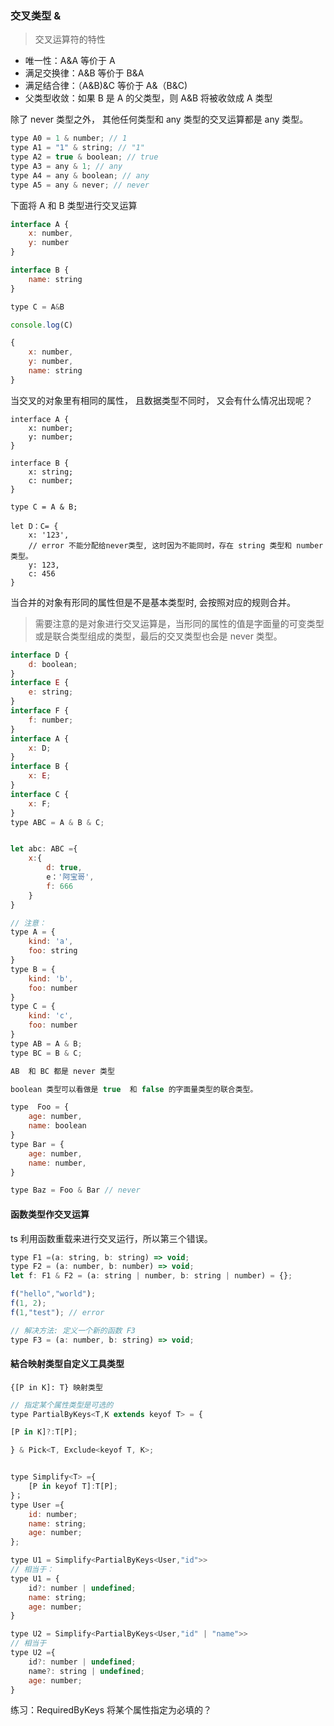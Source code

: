 ### 交叉类型 &

> 交叉运算符的特性

- 唯一性：A&A 等价于 A
- 满足交换律：A&B 等价于 B&A
- 满足结合律：（A&B)&C 等价于 A&（B&C)
- 父类型收敛：如果 B 是 A 的父类型，则 A&B 将被收敛成 A 类型

除了 never 类型之外， 其他任何类型和 any 类型的交叉运算都是 any 类型。

```js
type A0 = 1 & number; // 1
type A1 = "1" & string; // "1"
type A2 = true & boolean; // true
type A3 = any & 1; // any
type A4 = any & boolean; // any
type A5 = any & never; // never
```

下面将 A 和 B 类型进行交叉运算

```js
interface A {
    x: number,
    y: number
}

interface B {
    name: string
}

type C = A&B

console.log(C)

{
    x: number,
    y: number,
    name: string
}

```

当交叉的对象里有相同的属性， 且数据类型不同时， 又会有什么情况出现呢？

```TS
interface A {
    x: number;
    y: number;
}

interface B {
    x: string;
    c: number;
}

type C = A & B;

let D：C= {
    x: '123',
    // error 不能分配给never类型, 这时因为不能同时，存在 string 类型和 number 类型。
    y: 123,
    c: 456
}

```

当合并的对象有形同的属性但是不是基本类型时, 会按照对应的规则合并。

> 需要注意的是对象进行交叉运算是，当形同的属性的值是字面量的可变类型或是联合类型组成的类型，最后的交叉类型也会是 never 类型。

```js
interface D {
    d: boolean;
}
interface E {
    e: string;
}
interface F {
    f: number;
}
interface A {
    x: D;
}
interface B {
    x: E;
}
interface C {
    x: F;
}
type ABC = A & B & C;


let abc: ABC ={
    x:{
        d: true,
        e：'阿宝哥',
        f: 666
    }
}

// 注意：
type A = {
    kind: 'a',
    foo: string
}
type B = {
    kind: 'b',
    foo: number
}
type C = {
    kind: 'c',
    foo: number
}
type AB = A & B;
type BC = B & C;

AB  和 BC 都是 never 类型

boolean 类型可以看做是 true  和 false 的字面量类型的联合类型。

type  Foo = {
    age: number,
    name: boolean
}
type Bar = {
    age: number,
    name: number,
}

type Baz = Foo & Bar // never
```

#### 函数类型作交叉运算

ts 利用函数重载来进行交叉运行，所以第三个错误。

```js
type F1 =(a: string, b: string) => void;
type F2 = (a: number, b: number) => void;
let f: F1 & F2 = (a: string | number, b: string | number) = {};

f("hello","world");
f(1, 2);
f(1,"test"); // error

// 解决方法: 定义一个新的函数 F3
type F3 = (a: number, b: string) => void;
```

#### 結合映射类型自定义工具类型

    {[P in K]: T} 映射类型

```js
// 指定某个属性类型是可选的
type PartialByKeys<T,K extends keyof T> = {

[P in K]?:T[P];

} & Pick<T, Exclude<keyof T, K>;


type Simplify<T> ={
    [P in keyof T]:T[P];
}；
type User ={
    id: number;
    name: string;
    age: number;
};

type U1 = Simplify<PartialByKeys<User,"id">>
// 相当于：
type U1 = {
    id?: number | undefined;
    name: string;
    age: number;
}

type U2 = Simplify<PartialByKeys<User,"id" | "name">>
// 相当于
type U2 ={
    id?: number | undefined;
    name?: string | undefined;
    age: number;
}
```

练习：RequiredByKeys 将某个属性指定为必填的？
